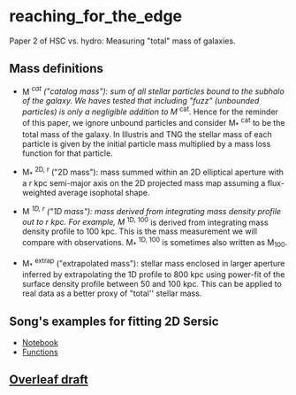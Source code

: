 # reaching_for_the_edge
Paper 2 of HSC vs. hydro: Measuring "total" mass of galaxies.

## Mass definitions

- M<sub>*</sub> <sup>cat</sup> ("catalog mass"): sum of all stellar particles bound to the subhalo of the galaxy. We haves tested that including "fuzz" (unbounded particles) is only a negligible addition to M<sub>*</sub> <sup>cat</sup>. Hence for the reminder of this paper, we ignore unbound particles and consider M<sub>*</sub> <sup>cat</sup> to be the total mass of the galaxy. In Illustris and TNG the stellar mass of each particle is given by the initial particle mass multiplied by a mass loss function for that particle.

- M<sub>*</sub> <sup>2D, r</sup> ("2D mass"): mass summed within an 2D elliptical aperture with a _r_ kpc semi-major axis on the 2D projected mass map assuming  a flux-weighted average isophotal shape.

- M<sub>*</sub> <sup>1D, r</sup> ("1D mass"): mass derived from integrating mass density profile out to _r_ kpc. For example, M<sub>*</sub> <sup>1D, 100</sup> is derived from integrating mass density profile to 100 kpc. This is the mass measurement we will compare with observations. M<sub>*</sub> <sup>1D, 100</sup> is sometimes also written as M<sub>100</sub>.

- M<sub>*</sub> <sup>extrap</sup> ("extrapolated mass"): stellar mass enclosed in larger aperture inferred by extrapolating the 1D profile to 800 kpc using power-fit of the surface density profile between 50 and 100 kpc. This can be applied to real data as a better proxy of "total'' stellar mass.


## Song's examples for fitting 2D Sersic
- [Notebook](https://github.com/dr-guangtou/hsc_massive/blob/master/notebooks/simulation/tng_imfit_test.ipynb)
- [Functions](https://github.com/dr-guangtou/hsc_massive/blob/master/notebooks/simulation/fit_tng.py)

## [Overleaf draft](https://www.overleaf.com/project/5d126793ff8aa833ffaec43e)
